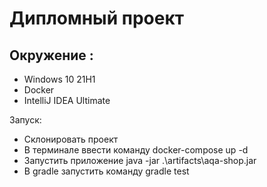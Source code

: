 # Дипломный проект

## Окружение : 

* Windows 10 21H1
* Docker
* IntelliJ IDEA Ultimate

Запуск: 
* Склонировать проект
* В терминале ввести команду docker-compose up -d
* Запустить приложение java -jar .\artifacts\aqa-shop.jar
* В gradle запустить команду gradle test